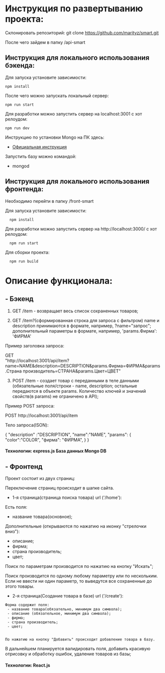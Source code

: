 # Инструкция по развертыванию проекта:

Склонировать репозиторий: git clone https://github.com/marityz/smart.git

После чего зайдем в папку /api-smart

## Инструкция для локального использования бэкенда: 

 Для запуска установите зависимости:

    npm install

 После чего можно запускать локальный сервер:

    npm run start

 Для разработки можно запустить сервер на localhost:3001 с хот релоудом:

    npm run dev
   
  
 
Инструкцию по установки Mongo на ПК здесь:
- [Официальная инструкция](https://docs.mongodb.com/manual/tutorial/install-mongodb-on-os-x/)

Запустить базу можно командой:
- mongod



## Инструкция для локального использования фронтенда:

 Необходимо перейти в папку /front-smart

  Для запуска установите зависимости:
  
      npm install
  
  Для разработки можно запустить сервер на http://localhost:3000/ с хот релоудом:
  
      npm run start
  
  Для сборки проекта:
  
      npm run build
      
      
 # Описание функционала:
 
 ## - Бэкенд
 
 1. GET /item - возвращает весь список сохраненных товаров;
 
 2. GET /item?(сформированная строка для запроса с фильтром) 
  name и description принимаются в формате, например, ?name="запрос";
  дополнительный параметры в формате, например,  'params.Фирма': 'ФИРМА' 
  
  Пример заголовка запроса: 
  
  GET  
      "http://localhost:3001/api/item?name=NAME&description=DESCRIPTION&params.Фирма=ФИРМА&params.Страна производитель=СТРАНА&params.Цвет=ЦВЕТ"
 
 3. POST /item - создает товар с переданными в теле данными (обязательные поля/строки - name, description; 
  остальные передаются в объекте params. Количество ключей и значений свойств(в params) не ограничено в API);
  
  Пример POST запроса: 
  
  POST
       http://localhost:3001/api/item
  
  Тело запроса(ISON): 
  
  { "description" :"DESCRIPTION",
                           "name":"NAME",
                           "params": {
                                   "color":"COLOR",
                                   "фирма": "ФИРМА",
                                   }
                           }
                       
                       
 
 
 
 
 #### Технологии: express.js База данных Mongo DB
 
  ## - Фронтенд
  
  Проект состоит из двух страниц:
  
  Переключение страниц происходит в шапке сайта.
  
   - 1-я страница(страница поиска товара) url ('/home'): 
   
   Есть поля: 
   
   - название товара(основное);
   
   Дополнительные (открываются по нажатию на иконку "стрелочки вниз"): 
   
   - описание;
   - фирма;
   - cтрана производитель;
   - цвет;
   
   Поиск по параметрам производится по нажатию на кнопку "Искать";
   
   Поиск производится по одному любому параметру или по нескольким. Если не ввести ни один параметр,
   то выведутся все сохраненные до этого товары.
   
   
   - 2-я страница(Создание товара в базе) url ('/create'): 
    
    Форма содержит поля:
     - название товара(обязательно, минимум два символа);
     - описание (обязательное, минимум два символа);
     - фирма;
     - cтрана производитель;
     - цвет;
     
     
    По нажатию на кнопку "Добавить" происходит добавление товара в базу. 
   
   
  
  
  В дальнейшем планируется валидировать поля, добавить красивую отрисовку и обработку ошибок, удаление товаров из базы;
  
  
  
  #### Технологии: React.js

  
 
 
